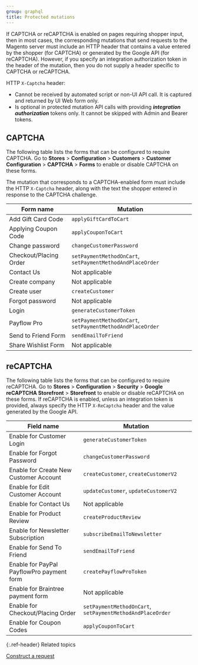 ```yaml
---
group: graphql
title: Protected mutations
---
```


If CAPTCHA or reCAPTCHA is enabled on pages requiring shopper input, then in most cases, the corresponding mutations that send requests to the Magento server must include an HTTP header that contains a value entered by the shopper (for CAPTCHA) or generated by the Google API (for reCAPTCHA). However, if you specify an integration authorization token in the header of the mutation, then you do not supply a header specific to CAPTCHA or reCAPTCHA.

HTTP `X-Captcha` header:

*  Cannot be received by automated script or non-UI API call. It is captured and returned by UI Web form only.
*  Is optional in protected mutation API calls with providing **_integration authorization_** tokens only. It cannot be skipped with Admin and Bearer tokens. 

## CAPTCHA

The following table lists the forms that can be configured to require CAPTCHA. Go to **Stores** > **Configuration** > **Customers** > **Customer Configuration** > **CAPTCHA** > **Forms** to enable or disable CAPTCHA on these forms.

The mutation that corresponds to a CAPTCHA-enabled form must include the HTTP `X-Captcha` header, along with the text the shopper entered in response to the CAPTCHA challenge.

Form name | Mutation
--- | ---
Add Gift Card Code | `applyGiftCardToCart`
Applying Coupon Code | `applyCouponToCart`
Change password | `changeCustomerPassword`
Checkout/Placing Order | `setPaymentMethodOnCart`, `setPaymentMethodAndPlaceOrder`
Contact Us | Not applicable
Create company | Not applicable
Create user | `createCustomer`
Forgot password | Not applicable
Login | `generateCustomerToken`
Payflow Pro |  `setPaymentMethodOnCart`, `setPaymentMethodAndPlaceOrder`
Send to Friend Form | `sendEmailToFriend`
Share Wishlist Form | Not applicable

## reCAPTCHA

The following table lists the forms that can be configured to require reCAPTCHA. Go to **Stores** > **Configuration** > **Security** > **Google reCAPTCHA Storefront** > **Storefront** to enable or disable reCAPTCHA on these forms. If reCAPTCHA is enabled, unless an integration token is provided, always specify the HTTP `X-ReCaptcha` header and the value generated by the Google API.

Field name | Mutation
--- | ---
Enable for Customer Login | `generateCustomerToken`
Enable for Forgot Password | `changeCustomerPassword`
Enable for Create New Customer Account | `createCustomer`, `createCustomerV2`
Enable for Edit Customer Account | `updateCustomer`, `updateCustomerV2`
Enable for Contact Us | Not applicable
Enable for Product Review | `createProductReview`
Enable for Newsletter Subscription | `subscribeEmailToNewsletter`
Enable for Send To Friend | `sendEmailToFriend`
Enable for PayPal PayflowPro payment form | `createPayflowProToken`
Enable for Braintree payment form | Not applicable
Enable for Checkout/Placing Order | `setPaymentMethodOnCart`, `setPaymentMethodAndPlaceOrder`
Enable for Coupon Codes | `applyCouponToCart`

{:.ref-header}
Related topics

[Construct a request]({{page.baseurl}}/get-started/gs-web-api-request.html)
